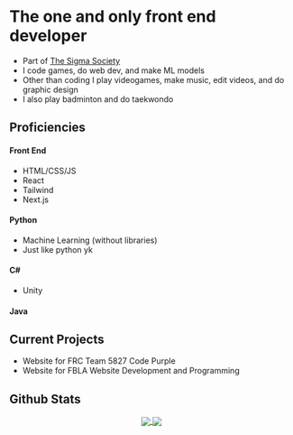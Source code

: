 # The one and only front end developer

- Part of [The Sigma Society](https://github.com/TheSigmaSociety)
- I code games, do web dev, and make ML models
- Other than coding I play videogames, make music, edit videos, and do graphic design
- I also play badminton and do taekwondo

## Proficiencies

#### Front End
- HTML/CSS/JS
- React
- Tailwind
- Next.js

#### Python
- Machine Learning (without libraries)
- Just like python yk

#### C#
- Unity

#### Java

## Current Projects
- Website for FRC Team 5827 Code Purple
- Website for FBLA Website Development and Programming

## Github Stats

<p align="center">
  <a href="https://github.com/anuraghazra/github-readme-stats" align="center">
    <img align="center" src="https://github-readme-stats.vercel.app/api?username=TejasDoesStuff&show_icons=true&include_all_commits=true&theme=ambient_gradient&hide_border=true"/>
  </a>
  <a href="https://github.com/anuraghazra/github-readme-stats" align="center">
    <img align="center" src="https://github-readme-stats.vercel.app/api/top-langs/?username=TejasDoesStuff&layout=compact&theme=ambient_gradient&hide_border=true"/>
  </a>
</p>

<!--
**SanixWheee/SanixWheee** is a ✨ _special_ ✨ repository because its `README.md` (this file) appears on your GitHub profile.

Here are some ideas to get you started:

- 🔭 I’m currently working on ...
- 🌱 I’m currently learning ...
- 👯 I’m looking to collaborate on ...
- 🤔 I’m looking for help with ...
- 💬 Ask me about ...
- 📫 How to reach me: ...
- 😄 Pronouns: ...
- ⚡ Fun fact: ...
-->
